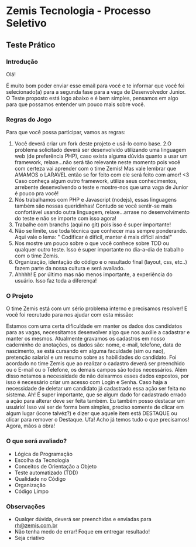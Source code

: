 # Zemis Tecnologia - Processo Seletivo

## Teste Prático

### Introdução

Olá! 

É muito bom poder enviar esse email para você e te informar que você foi selecionado(a) para a segunda fase para a vaga de Desenvolvedor Junior.
O Teste proposto está logo abaixo e é bem simples, pensamos em algo para que possamos entender um pouco mais sobre você.

### Regras do Jogo

Para que você possa participar, vamos as regras:

1. Você deverá criar um fork deste projeto e usá-lo como base.
2.O problema solicitado deverá ser desenvolvido utilizando uma linguagem web (de preferência PHP), caso exista alguma dúvida quanto a usar um framework, relaxe...não será tão relevante neste momento pois você com certeza vai aprender com o time Zemis! Mas vale lembrar que AMAMOS o LARAVEL então se for feito com ele será feito com amor! <3
Caso conheça algum outro framework, utilize seus conhecimentos, arrebente desenvolvendo o teste e mostre-nos que uma vaga de Junior é pouco pra você!
3. Nós trabalhamos com PHP e Javascript (nodejs), essas linguagens também são nossas queridinhas! Contudo se você sentir-se mais confortável usando outra linguagem, relaxe...arrase no desenvolvimento do teste e não se importe com isso agora! 
4. Trabalhe com branchs (aqui no git) pois isso é super importante!
5. Não se limite, use toda técnica que conhecer mas sempre ponderando. Aqui vale o lema:  " Codificar é difícil, manter é mais difícil ainda!"
6. Nos mostre um pouco sobre o que você conhece sobre TDD ou qualquer outro teste. Isso é super importante no dia-a-dia de trabalho com o time Zemis.
7. Organização, identação do código e o resultado final (layout, css, etc..) fazem parte da nossa cultura e será avaliado.
8.  Ahhhh! E por último mas não menos importante, a experiência do usuário. Isso faz toda a diferença!

### O Projeto

O time Zemis está com um sério problema interno e precisamos resolver! E você foi recrutudo para nos ajudar com esta missão:

Estamos com uma certa dificuldade em manter os dados dos candidatos para as vagas, necessitamos desenvolver algo que nos auxilie a cadastrar e manter os mesmos.
Atualmente gravamos os cadastros em nosso caderninho de anotações, os dados são: nome, e-mail, telefone, data de nascimento, se está cursando em alguma faculdade (sim ou nao), pretenção salarial e um resumo sobre as habilidades do candidato. 
Foi acordado no time Zemis que ao realizar o cadastro deverá ser preenchido ou o E-mail ou o Telefone, os demais campos são todos necessários.
Além disso notamos a necessidade de não deixarmos esses dados expostos, por isso é necessário criar um acesso com Login e Senha.
Caso haja a necessidade de deletar um candidato já cadastrado essa ação ser feita no sistema. Ah! É super importante, que se algum dado for cadastrado errado a ação para alterar deve ser feita também.
Eu também posso destacar um usuário! Isso vai ser de forma bem simples, preciso somente de clicar em algum lugar (ícone talvéz?) e dizer que aquele item está DESTAQUE ou clicar para remover o Destaque.
Ufa! Acho já temos tudo o que precisamos! Agora, mãos a obra!

### O que será avaliado?

 - Lógica de Programação
 - Escolha da Tecnologia
 - Conceitos de Orientação a Objeto
 - Teste automatizado (TDD)
 - Qualidade no Código
 - Organização
 - Código Limpo 

### Observações

 - Qualqer dúvida, deverá ser preenchidas e enviadas para rh@zemis.com.br
 - Não tenha medo de errar! Foque em entregar resultado! 
 - Seja criativo
 









